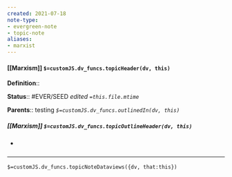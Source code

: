 ```yaml
---
created: 2021-07-18
note-type: 
- evergreen-note
- topic-note
aliases:
- marxist
---
```


#### [[Marxism]] `$=customJS.dv_funcs.topicHeader(dv, this)`


**Definition**::

**Status**:: #EVER/SEED 
*edited `=this.file.mtime`*

**Parents**:: testing
*`$=customJS.dv_funcs.outlinedIn(dv, this)`*

##### [[Marxism]] `$=customJS.dv_funcs.topicOutlineHeader(dv, this)`
- 

### <hr class="dataviews"/>

`$=customJS.dv_funcs.topicNoteDataviews({dv, that:this})`
